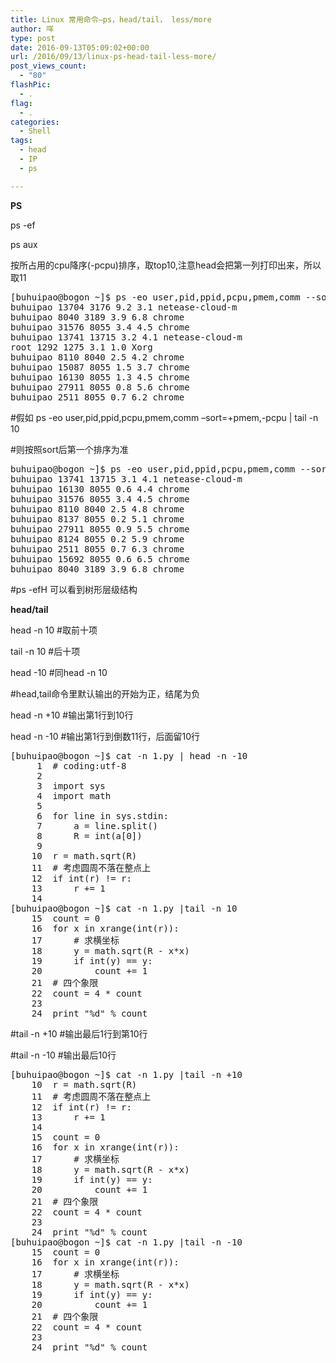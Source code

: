 ```yaml
---
title: Linux 常用命令–ps，head/tail， less/more
author: 咩
type: post
date: 2016-09-13T05:09:02+00:00
url: /2016/09/13/linux-ps-head-tail-less-more/
post_views_count:
  - "80"
flashPic:
  - .
flag:
  - .
categories:
  - Shell
tags:
  - head
  - IP
  - ps

---
```

**PS**
  
ps -ef
  
ps aux
  
按所占用的cpu降序(-pcpu)排序，取top10,注意head会把第一列打印出来，所以取11

<pre class="lang:bash decode:1 " >[buhuipao@bogon ~]$ ps -eo user,pid,ppid,pcpu,pmem,comm --sort=-pcpu | head -n 11| tail -n 10
buhuipao 13704 3176 9.2 3.1 netease-cloud-m
buhuipao 8040 3189 3.9 6.8 chrome
buhuipao 31576 8055 3.4 4.5 chrome
buhuipao 13741 13715 3.2 4.1 netease-cloud-m
root 1292 1275 3.1 1.0 Xorg
buhuipao 8110 8040 2.5 4.2 chrome
buhuipao 15087 8055 1.5 3.7 chrome
buhuipao 16130 8055 1.3 4.5 chrome
buhuipao 27911 8055 0.8 5.6 chrome
buhuipao 2511 8055 0.7 6.2 chrome
</pre>

#假如 ps -eo user,pid,ppid,pcpu,pmem,comm &#8211;sort=+pmem,-pcpu | tail -n 10
  
#则按照sort后第一个排序为准

<pre class="lang:bash decode:1 " >buhuipao@bogon ~]$ ps -eo user,pid,ppid,pcpu,pmem,comm --sort=+pmem,-pcpu | tail -n 10
buhuipao 13741 13715 3.1 4.1 netease-cloud-m
buhuipao 16130 8055 0.6 4.4 chrome
buhuipao 31576 8055 3.4 4.5 chrome
buhuipao 8110 8040 2.5 4.8 chrome
buhuipao 8137 8055 0.2 5.1 chrome
buhuipao 27911 8055 0.9 5.5 chrome
buhuipao 8124 8055 0.2 5.9 chrome
buhuipao 2511 8055 0.7 6.3 chrome
buhuipao 15692 8055 0.6 6.5 chrome
buhuipao 8040 3189 3.9 6.8 chrome
</pre>

#ps -efH 可以看到树形层级结构
  
**head/tail**
  
head -n 10 #取前十项
  
tail -n 10 #后十项
  
head -10 #同head -n 10
  
#head,tail命令里默认输出的开始为正，结尾为负
  
head -n +10 #输出第1行到10行
  
head -n -10 #输出第1行到倒数11行，后面留10行

<pre class="lang:bash decode:1 " >[buhuipao@bogon ~]$ cat -n 1.py | head -n -10
     1  # coding:utf-8
     2  
     3  import sys 
     4  import math
     5  
     6  for line in sys.stdin:
     7      a = line.split()
     8      R = int(a[0])
     9  
    10  r = math.sqrt(R)
    11  # 考虑圆周不落在整点上
    12  if int(r) != r:
    13      r += 1
    14  
[buhuipao@bogon ~]$ cat -n 1.py |tail -n 10
    15  count = 0
    16  for x in xrange(int(r)):
    17      # 求横坐标
    18      y = math.sqrt(R - x*x)    
    19      if int(y) == y:
    20          count += 1
    21  # 四个象限
    22  count = 4 * count
    23  
    24  print "%d" % count
</pre>

#tail -n +10 #输出最后1行到第10行
  
#tail -n -10 #输出最后10行

<pre class="lang:bash decode:1 " >[buhuipao@bogon ~]$ cat -n 1.py |tail -n +10
    10  r = math.sqrt(R)
    11  # 考虑圆周不落在整点上
    12  if int(r) != r:
    13      r += 1
    14  
    15  count = 0
    16  for x in xrange(int(r)):
    17      # 求横坐标
    18      y = math.sqrt(R - x*x)    
    19      if int(y) == y:
    20          count += 1
    21  # 四个象限
    22  count = 4 * count
    23  
    24  print "%d" % count
[buhuipao@bogon ~]$ cat -n 1.py |tail -n -10
    15  count = 0
    16  for x in xrange(int(r)):
    17      # 求横坐标
    18      y = math.sqrt(R - x*x)    
    19      if int(y) == y:
    20          count += 1
    21  # 四个象限
    22  count = 4 * count
    23  
    24  print "%d" % count
</pre>